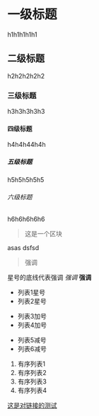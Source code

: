 # 一级标题
h1h1h1h1h1
## 二级标题
h2h2h2h2h2
### 三级标题
h3h3h3h3h3
#### 四级标题 
h4h4h44h4h
##### 五级标题
h5h5h5h5h5
###### 六级标题
h6h6h6h6h6

>这是一个区块
>
asas
dsfsd
> 强调
>
星号的底线代表强调 *强调* __强调__
* 列表1星号
* 列表2星号
+ 列表3加号 
+ 列表4加号
- 列表5减号
- 列表6减号
1. 有序列表1
2. 有序列表2
3. 有序列表3
4. 有序列表4
> 
[这是对链接的测试](www.baidu.com)
